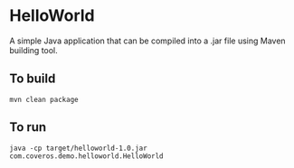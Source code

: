 HelloWorld
==========

A simple Java application that can be compiled into a .jar file using Maven building tool.

To build
--------
    mvn clean package

To run
------
    java -cp target/helloworld-1.0.jar com.coveros.demo.helloworld.HelloWorld
